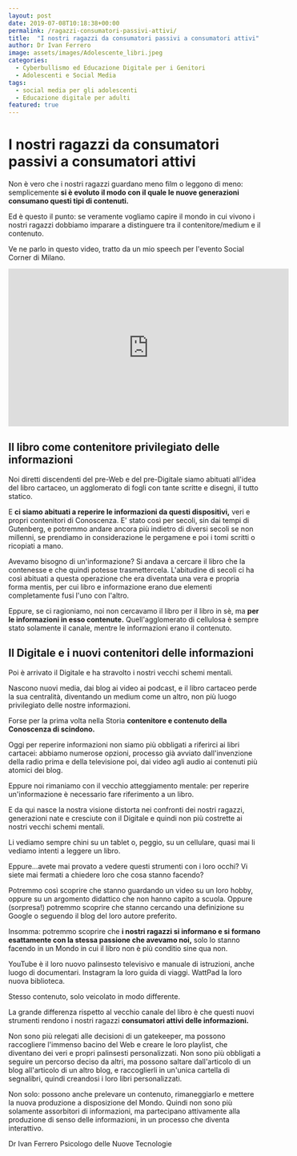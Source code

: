 ```yaml
---
layout: post
date: 2019-07-08T10:18:38+00:00
permalink: /ragazzi-consumatori-passivi-attivi/
title:  "I nostri ragazzi da consumatori passivi a consumatori attivi"
author: Dr Ivan Ferrero
image: assets/images/Adolescente_libri.jpeg
categories:
  - Cyberbullismo ed Educazione Digitale per i Genitori
  - Adolescenti e Social Media
tags:
  - social media per gli adolescenti
  - Educazione digitale per adulti
featured: true
---
```


# I nostri ragazzi da consumatori passivi a consumatori attivi

Non è vero che i nostri ragazzi guardano meno film o leggono di meno: semplicemente **si è evoluto il modo con il quale le nuove generazioni consumano questi tipi di contenuti.**

Ed è questo il punto: se veramente vogliamo capire il mondo in cui vivono i nostri ragazzi dobbiamo imparare a distinguere tra il contenitore/medium e il contenuto.

Ve ne parlo in questo video, tratto da un mio speech per l'evento Social Corner di Milano.

<iframe width="560" height="315" src="https://www.youtube.com/embed/trwZ5Se5OMw" frameborder="0" allow="accelerometer; autoplay; encrypted-media; gyroscope; picture-in-picture" allowfullscreen></iframe>

## Il libro come contenitore privilegiato delle informazioni

Noi diretti discendenti del pre-Web e del pre-Digitale siamo abituati all'idea del libro cartaceo, un agglomerato di fogli con tante scritte e disegni, il tutto statico.

E **ci siamo abituati a reperire le informazioni da questi dispositivi,** veri e propri contenitori di Conoscenza.
E' stato così per secoli, sin dai tempi di Gutenberg, e potremmo andare ancora più indietro di diversi secoli se non millenni, se prendiamo in considerazione le pergamene e poi i tomi scritti o ricopiati a mano.

Avevamo bisogno di un'informazione?
Si andava a cercare il libro che la contenesse e che quindi potesse trasmettercela.
L'abitudine di secoli ci ha così abituati a questa operazione che era diventata una vera e propria forma mentis, per cui libro e informazione erano due elementi completamente fusi l'uno con l'altro.

Eppure, se ci ragioniamo, noi non cercavamo il libro per il libro in sè, ma **per le informazioni in esso contenute.**
Quell'agglomerato di cellulosa è sempre stato solamente il canale, mentre le informazioni erano il contenuto.

## Il Digitale e i nuovi contenitori delle informazioni

Poi è arrivato il Digitale e ha stravolto i nostri vecchi schemi mentali.

Nascono nuovi media, dai blog ai video ai podcast, e il libro cartaceo perde la sua centralità, diventando un medium come un altro, non più luogo privilegiato delle nostre informazioni.

Forse per la prima volta nella Storia **contenitore e contenuto della Conoscenza di scindono.**	

Oggi per reperire informazioni non siamo più obbligati a riferirci ai libri cartacei: abbiamo numerose opzioni, processo già avviato dall'invenzione della radio prima e della televisione poi, dai video agli audio ai contenuti più atomici dei blog.

Eppure noi rimaniamo con il vecchio atteggiamento mentale: per reperire un'informazione è necessario fare riferimento a un libro.

E da qui nasce la nostra visione distorta nei confronti dei nostri ragazzi, generazioni nate e cresciute con il Digitale e quindi non più costrette ai nostri vecchi schemi mentali.

Li vediamo sempre chini su un tablet o, peggio, su un cellulare, quasi mai li vediamo intenti a leggere un libro.

Eppure...avete mai provato a vedere questi strumenti con i loro occhi?
Vi siete mai fermati a chiedere loro che cosa stanno facendo?

Potremmo così scoprire che stanno guardando un video su un loro hobby, oppure su un argomento didattico che non hanno capito a scuola.
Oppure (sorpresa!) potremmo scoprire che stanno cercando una definizione su Google o seguendo il blog del loro autore preferito.

Insomma: potremmo scoprire che **i nostri ragazzi si informano e si formano esattamente con la stessa passione che avevamo noi,** solo lo stanno facendo in un Mondo in cui il libro non è più conditio sine qua non.

YouTube è il loro nuovo palinsesto televisivo e manuale di istruzioni, anche luogo di documentari.
Instagram la loro guida di viaggi.
WattPad la loro nuova biblioteca.

Stesso contenuto, solo veicolato in modo differente.

La grande differenza rispetto al vecchio canale del libro è che questi nuovi strumenti rendono i nostri ragazzi **consumatori attivi delle informazioni.**

Non sono più relegati alle decisioni di un gatekeeper, ma possono raccogliere l'immenso bacino del Web e creare le loro playlist, che diventano dei veri e propri palinsesti personalizzati.
Non sono più obbligati a seguire un percorso deciso da altri, ma possono saltare dall'articolo di un blog all'articolo di un altro blog, e raccoglierli in un'unica cartella di segnalibri, quindi creandosi i loro libri personalizzati.

Non solo: possono anche prelevare un contenuto, rimaneggiarlo e mettere la nuova produzione a disposizione del Mondo.
Quindi non sono più solamente assorbitori di informazioni, ma partecipano attivamente alla produzione di senso delle informazioni, in un processo che diventa interattivo.

Dr Ivan Ferrero
Psicologo delle Nuove Tecnologie
